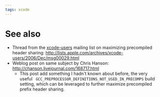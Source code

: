 ```yaml
---
tags: xcode
---
```


# See also

-   Thread from the [xcode-users](/wiki/xcode-users) mailing list on maximizing precompiled header sharing: <http://lists.apple.com/archives/xcode-users/2006/Dec/msg00029.html>
-   Weblog post on same subject by Chris Hanson: <http://chanson.livejournal.com/168717.html>
    -   This post add something I hadn't known about before, the very useful ` GCC_PREPROCESSOR_DEFINITIONS_NOT_USED_IN_PRECOMPS` build setting, which can be leveraged to further maximize precompiled prefix header sharing.

